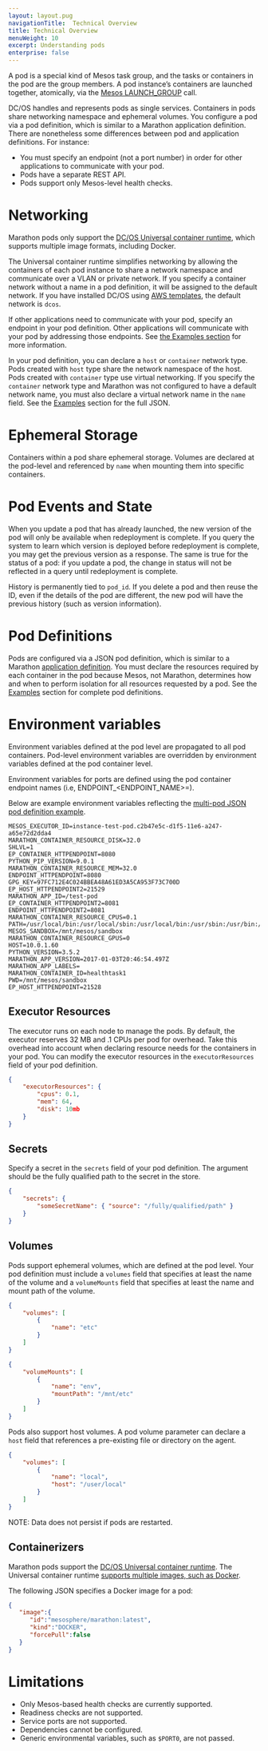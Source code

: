 ```yaml
---
layout: layout.pug
navigationTitle:  Technical Overview
title: Technical Overview
menuWeight: 10
excerpt: Understanding pods
enterprise: false
---
```



A pod is a special kind of Mesos task group, and the tasks or containers in the pod are the group members. A pod instance’s containers are launched together, atomically, via the [Mesos LAUNCH_GROUP](https://github.com/apache/mesos/blob/cfeabec58fb2a87076f0a2cf4d46cdd02510bce4/docs/executor-http-api.md#launch-group) call.

DC/OS handles and represents pods as single services. Containers in pods share networking namespace and ephemeral volumes. You configure a pod via a pod definition, which is similar to a Marathon application definition. There are nonetheless some differences between pod and application definitions. For instance:

- You must specify an endpoint (not a port number) in order for other applications to communicate with your pod.
- Pods have a separate REST API.
- Pods support only Mesos-level health checks.

# Networking
Marathon pods only support the [DC/OS Universal container runtime](/mesosphere/dcos/1.12/deploying-services/containerizers/), which supports multiple image formats, including Docker.

The Universal container runtime simplifies networking by allowing the containers of each pod instance to share a network namespace and communicate over a VLAN or private network. If you specify a container network without a name in a pod definition, it will be assigned to the default network. If you have installed DC/OS using [AWS templates](/mesosphere/dcos/1.12/installing/evaluation/community-supported-methods/aws/), the default network is `dcos`.

If other applications need to communicate with your pod, specify an endpoint in your pod definition. Other applications will communicate with your pod by addressing those endpoints. See [the Examples section](/mesosphere/dcos/1.12/deploying-services/pods/examples/) for more information.

In your pod definition, you can declare a `host` or `container` network type. Pods created with `host` type share the network namespace of the host. Pods created with `container` type use virtual networking. If you specify the `container` network type and Marathon was not configured to have a default network name, you must also declare a virtual network name in the `name` field. See the [Examples](/mesosphere/dcos/1.12/deploying-services/pods/examples/) section for the full JSON.

# Ephemeral Storage
Containers within a pod share ephemeral storage. Volumes are declared at the pod-level and referenced by `name` when mounting them into specific containers.

# Pod Events and State

 When you update a pod that has already launched, the new version of the pod will only be available when redeployment is complete. If you query the system to learn which version is deployed before redeployment is complete, you may get the previous version as a response. The same is true for the status of a pod: if you update a pod, the change in status will not be reflected in a query until redeployment is complete.

 History is permanently tied to `pod_id`. If you delete a pod and then reuse the ID, even if the details of the pod are different, the new pod will have the previous history (such as version information).

# Pod Definitions
Pods are configured via a JSON pod definition, which is similar to a Marathon [application definition](/mesosphere/dcos/1.12/deploying-services/creating-services/). You must declare the resources required by each container in the pod because Mesos, not Marathon, determines how and when to perform isolation for all resources requested by a pod. See the [Examples](/mesosphere/dcos/1.12/deploying-services/pods/examples/) section for complete pod definitions.

# Environment variables
Environment variables defined at the pod level are propagated to all pod containers. Pod-level environment variables are overridden by environment variables defined at the pod container level.

Environment variables for ports are defined using the pod container endpoint names (i.e, ENDPOINT_<ENDPOINT_NAME>=<PORT>).

Below are example environment variables reflecting the [multi-pod JSON pod definition example](/mesosphere/dcos/1.12/deploying-services/pods/examples/#multi-pod).

```
MESOS_EXECUTOR_ID=instance-test-pod.c2b47e5c-d1f5-11e6-a247-a65e72d2dda4
MARATHON_CONTAINER_RESOURCE_DISK=32.0
SHLVL=1
EP_CONTAINER_HTTPENDPOINT=8080
PYTHON_PIP_VERSION=9.0.1
MARATHON_CONTAINER_RESOURCE_MEM=32.0
ENDPOINT_HTTPENDPOINT=8080
GPG_KEY=97FC712E4C024BBEA48A61ED3A5CA953F73C700D
EP_HOST_HTTPENDPOINT2=21529
MARATHON_APP_ID=/test-pod
EP_CONTAINER_HTTPENDPOINT2=8081
ENDPOINT_HTTPENDPOINT2=8081
MARATHON_CONTAINER_RESOURCE_CPUS=0.1
PATH=/usr/local/bin:/usr/local/sbin:/usr/local/bin:/usr/sbin:/usr/bin:/sbin:/bin
MESOS_SANDBOX=/mnt/mesos/sandbox
MARATHON_CONTAINER_RESOURCE_GPUS=0
HOST=10.0.1.60
PYTHON_VERSION=3.5.2
MARATHON_APP_VERSION=2017-01-03T20:46:54.497Z
MARATHON_APP_LABELS=
MARATHON_CONTAINER_ID=healthtask1
PWD=/mnt/mesos/sandbox
EP_HOST_HTTPENDPOINT=21528
```

## Executor Resources

The executor runs on each node to manage the pods. By default, the executor reserves 32 MB and .1 CPUs per pod for overhead. Take this overhead into account when declaring resource needs for the containers in your pod. You can modify the executor resources in the `executorResources` field of your pod definition.

```json
{
    "executorResources": {
        "cpus": 0.1,
        "mem": 64,
        "disk": 10mb
    }
}
```

## Secrets

Specify a secret in the `secrets` field of your pod definition. The argument should be the fully qualified path to the secret in the store.

```json
{
    "secrets": {
        "someSecretName": { "source": "/fully/qualified/path" }
    }
}
```

## Volumes

Pods support ephemeral volumes, which are defined at the pod level. Your pod definition must include a `volumes` field that specifies at least the name of the volume and a `volumeMounts` field that specifies at least the name and mount path of the volume.

```json
{
	"volumes": [
		{
			"name": "etc"
		}
	]
}
```

```json
{
	"volumeMounts": [
		{
			"name": "env",
			"mountPath": "/mnt/etc"
		}
	]
}
```

Pods also support host volumes. A pod volume parameter can declare a `host` field that references a pre-existing file or directory on the agent.
```json
{
	"volumes": [
		{
			"name": "local",
			"host": "/user/local"
		}
	]
}
```

<p class="message--note"></strong>NOTE: </strong>Data does not persist if pods are restarted.</p>

## Containerizers

Marathon pods support the [DC/OS Universal container runtime](/mesosphere/dcos/1.12/deploying-services/containerizers/). The Universal container runtime [supports multiple images, such as Docker](http://mesos.apache.org/documentation/latest/container-image/).

The following JSON specifies a Docker image for a pod:

```json
{  
   "image":{  
      "id":"mesosphere/marathon:latest",
      "kind":"DOCKER",
      "forcePull":false
   }
}
```

# Limitations

- Only Mesos-based health checks are currently supported.
- Readiness checks are not supported.
- Service ports are not supported.
- Dependencies cannot be configured.
- Generic environmental variables, such as `$PORT0`, are not passed.
